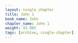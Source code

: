 ```yaml
---
layout: single_chapter
title: John 1
book_name: John
chapter_name: John 1
weight: 43.001
tags: [archive, single-chapter]
---
```


